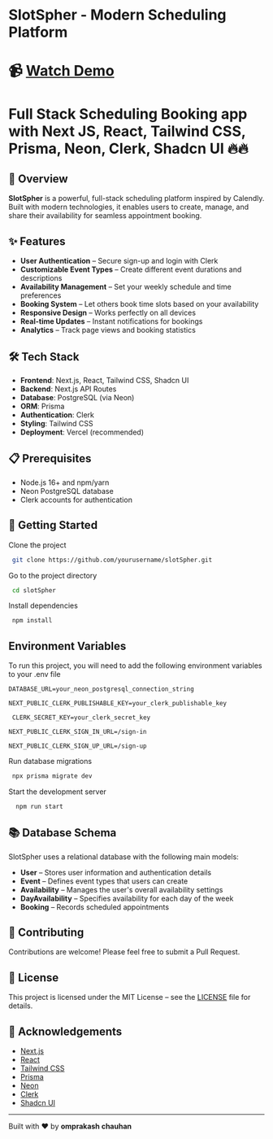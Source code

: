 
# SlotSpher - Modern Scheduling Platform

📹 [Watch Demo](https://youtu.be/5tdAVeLTeyY)
=======
# Full Stack Scheduling Booking app with Next JS, React, Tailwind CSS, Prisma, Neon, Clerk, Shadcn UI  🔥🔥


## 🚀 Overview

**SlotSpher** is a powerful, full-stack scheduling platform inspired by Calendly. Built with modern technologies, it enables users to create, manage, and share their availability for seamless appointment booking.

## ✨ Features

- **User Authentication** – Secure sign-up and login with Clerk
- **Customizable Event Types** – Create different event durations and descriptions
- **Availability Management** – Set your weekly schedule and time preferences
- **Booking System** – Let others book time slots based on your availability
- **Responsive Design** – Works perfectly on all devices
- **Real-time Updates** – Instant notifications for bookings
- **Analytics** – Track page views and booking statistics

## 🛠️ Tech Stack

- **Frontend**: Next.js, React, Tailwind CSS, Shadcn UI  
- **Backend**: Next.js API Routes  
- **Database**: PostgreSQL (via Neon)  
- **ORM**: Prisma  
- **Authentication**: Clerk  
- **Styling**: Tailwind CSS  
- **Deployment**: Vercel (recommended)  

## 📋 Prerequisites

- Node.js 16+ and npm/yarn
- Neon PostgreSQL database
- Clerk accounts for authentication



## 🚀 Getting Started

Clone the project

```bash
 git clone https://github.com/yourusername/slotSpher.git
```

Go to the project directory

```bash
 cd slotSpher

```

Install dependencies

```bash
 npm install
```



## Environment Variables

To run this project, you will need to add the following environment variables to your .env file

`DATABASE_URL=your_neon_postgresql_connection_string`

`NEXT_PUBLIC_CLERK_PUBLISHABLE_KEY=your_clerk_publishable_key`

` CLERK_SECRET_KEY=your_clerk_secret_key`

`NEXT_PUBLIC_CLERK_SIGN_IN_URL=/sign-in`

`NEXT_PUBLIC_CLERK_SIGN_UP_URL=/sign-up`


Run database migrations
```bash
 npx prisma migrate dev
```


Start the development server
```bash
  npm run start
```


## 📚 Database Schema

SlotSpher uses a relational database with the following main models:

- **User** – Stores user information and authentication details  
- **Event** – Defines event types that users can create  
- **Availability** – Manages the user's overall availability settings  
- **DayAvailability** – Specifies availability for each day of the week  
- **Booking** – Records scheduled appointments  

## 🤝 Contributing

Contributions are welcome! Please feel free to submit a Pull Request.

## 📄 License

This project is licensed under the MIT License – see the [LICENSE](LICENSE) file for details.

## 🙏 Acknowledgements

- [Next.js](https://nextjs.org/)
- [React](https://reactjs.org/)
- [Tailwind CSS](https://tailwindcss.com/)
- [Prisma](https://www.prisma.io/)
- [Neon](https://neon.tech/)
- [Clerk](https://clerk.dev/)
- [Shadcn UI](https://ui.shadcn.com/)

---

Built with ❤️ by **omprakash chauhan**

